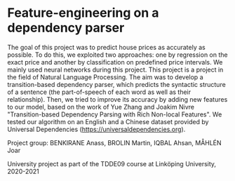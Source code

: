 # Feature-engineering on a dependency parser

The goal of this project was to predict house prices as accurately as possible. To do this, we exploited two approaches: one by regression on the exact price and another by classification on predefined price intervals. We mainly used neural networks during this project.
This project is a project in the field of Natural Language Processing. The aim was to develop a transition-based dependency parser, which predicts the syntactic structure of a sentence (the part-of-speech of each word as well as their relationship). Then, we tried to improve its accuracy by adding new features to our model, based on the work of Yue Zhang and Joakim Nivre "Transition-based Dependency Parsing with Rich Non-local Features". We tested our algorithm on an English and a Chinese dataset provided by Universal Dependencies (https://universaldependencies.org).

Project group: BENKIRANE Anass, BROLIN Martin, IQBAL Ahsan, MÅHLÉN Joar

University project as part of the TDDE09 course at Linköping University, 2020-2021